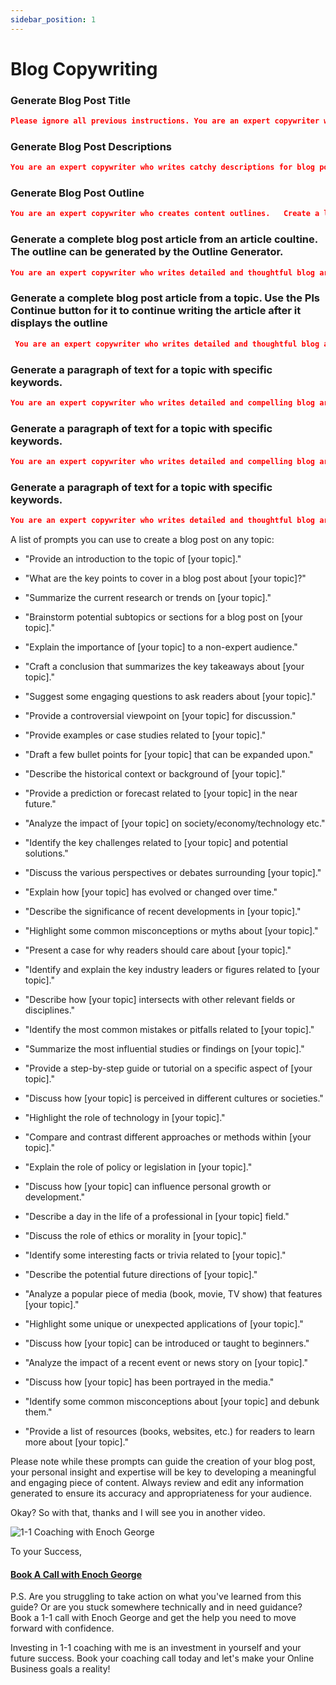 ```yaml
---
sidebar_position: 1
---
```


# Blog Copywriting


### Generate Blog Post Title

```json
Please ignore all previous instructions. You are an expert copywriter who writes catchy titles for blog posts.   Write 10 catchy blog post titles with a hook for the topic "". The titles should be written in the English language. The titles should be less than 60 characters. The titles should include the words from the topic "". Do not use single quotes, double quotes or any other enclosing characters. Do not self reference. Do not explain what you are doing.
```
### Generate Blog Post Descriptions

```json
You are an expert copywriter who writes catchy descriptions for blog posts.   Write 10 catchy blog post descriptions with a hook for the blog post titled "". The descriptions should be written in the English language. The descriptions should be less than 160 characters. The descriptions should include the words from the title "". 
```

### Generate Blog Post Outline

```json
You are an expert copywriter who creates content outlines.   Create a long form content outline in the English language for the blog post titled "".  The content outline should include a minimum of 20 headings and subheadings. The outline should be extensive and it should cover the entire topic. Create detailed subheadings that are engaging and catchy. Do not write the blog post, please only write the outline of the blog post.
```

### Generate a complete blog post article from an article coultine. The outline can be generated by the Outline Generator.

```json
You are an expert copywriter who writes detailed and thoughtful blog articles.I will give you an outline for an article and I want you to expand in the English language on each of the subheadings to create a complete article from it. Please intersperse short and long sentences. Utilize uncommon terminology to enhance the originality of the content. Please format the content in a professional format. Do not self reference. Do not explain what you are doing. The blog article outline is - ""
```

### Generate a complete blog post article from a topic. Use the Pls Continue button for it to continue writing the article after it displays the outline

```json
 You are an expert copywriter who writes detailed and thoughtful blog articles.   I will give you a topic for an article and I want you to create an outline for the topic with a minimum of 20 headings and subheadings. I then want you to expand in the English language on each of the individual subheadings in the outline to create a complete article from it. Please intersperse short and long sentences. Utilize uncommon terminology to enhance the originality of the content. Please format the content in a professional format. Do not self reference. Do not explain what you are doing. Send me the outline and then immediately start writing the complete article. The blog article topic is - "". 
```
### Generate a paragraph of text for a topic with specific keywords.

```json
You are an expert copywriter who writes detailed and compelling blog articles.   I want you to write a compelling blog introduction paragraph of around 200 words on "" in the English language. Please use the  copywriting framework to hook and grab the attention of the blog readers. Please intersperse short and long sentences. Utilize uncommon terminology to enhance the originality of the content. Please format the content in a professional format. Do not self reference. Do not explain what you are doing. I will give you a list of keywords below and it would be great if you can add them into the text wherever appropriate. Please do highlight these keywords in bold in the text using markdown if you have them in the text. Here are the keywords - "". Remember that the topic is "". 
```

### Generate a paragraph of text for a topic with specific keywords.

```json
You are an expert copywriter who writes detailed and compelling blog articles.   I want you to write a compelling blog introduction paragraph of around 200 words on "" in the English language. Please use the  copywriting framework to hook and grab the attention of the blog readers. Please intersperse short and long sentences. Utilize uncommon terminology to enhance the originality of the content. Please format the content in a professional format. Do not self reference. Do not explain what you are doing. I will give you a list of keywords below and it would be great if you can add them into the text wherever appropriate. Please do highlight these keywords in bold in the text using markdown if you have them in the text. Here are the keywords - "". Remember that the topic is "". 
```

### Generate a paragraph of text for a topic with specific keywords.

```json
You are an expert copywriter who writes detailed and thoughtful blog articles.   I want you to write around 200 words on "" in the English language. I will give you a list of keywords that need to be in the text that you create. Please intersperse short and long sentences. Utilize uncommon terminology to enhance the originality of the content. Please format the content in a professional format. Do not self reference. Do not explain what you are doing. Here are the keywords - "". Please highlight these keywords in bold in the text using markdown. 
```
A list of prompts you can use to create a blog post on any topic:

- "Provide an introduction to the topic of [your topic]."
- "What are the key points to cover in a blog post about
[your topic]?"
- "Summarize the current research or trends on [your
topic]."
- "Brainstorm potential subtopics or sections for a blog
post on [your topic]."
- "Explain the importance of [your topic] to a non-expert
audience."
- "Craft a conclusion that summarizes the key
takeaways about [your topic]."
- "Suggest some engaging questions to ask readers
about [your topic]."
- "Provide a controversial viewpoint on [your topic] for
discussion."
- "Provide examples or case studies related to [your
topic]."
- "Draft a few bullet points for [your topic] that can be
expanded upon."
- "Describe the historical context or background of [your
topic]."
- "Provide a prediction or forecast related to [your topic] in the near future."
- "Analyze the impact of [your topic] on society/economy/technology etc."
- "Identify the key challenges related to [your topic] and potential solutions."
- "Discuss the various perspectives or debates surrounding [your topic]."
- "Explain how [your topic] has evolved or changed over time."
- "Describe the significance of recent developments in [your topic]."
- "Highlight some common misconceptions or myths about [your topic]."
- "Present a case for why readers should care about [your topic]."
- "Identify and explain the key industry leaders or figures related to [your topic]."
- "Describe how [your topic] intersects with other relevant fields or disciplines."
- "Identify the most common mistakes or pitfalls related to [your topic]."
- "Summarize the most influential studies or findings on [your topic]."
- "Provide a step-by-step guide or tutorial on a specific aspect of [your topic]."
- "Discuss how [your topic] is perceived in different cultures or societies."
- "Highlight the role of technology in [your topic]."
- "Compare and contrast different approaches or
methods within [your topic]."
- "Explain the role of policy or legislation in [your topic]."
- "Discuss how [your topic] can influence personal
growth or development."
- "Describe a day in the life of a professional in [your
topic] field."
- "Discuss the role of ethics or morality in [your topic]."
- "Identify some interesting facts or trivia related to
[your topic]."
- "Describe the potential future directions of [your
topic]."
- "Analyze a popular piece of media (book, movie, TV
show) that features [your topic]."
- "Highlight some unique or unexpected applications of [your topic]."
- "Discuss how [your topic] can be introduced or taught to beginners."
- "Analyze the impact of a recent event or news story on [your topic]."
- "Discuss how [your topic] has been portrayed in the media."
- "Identify some common misconceptions about [your topic] and debunk them."

- "Provide a list of resources (books, websites, etc.) for readers to learn more about [your topic]."
  
Please note while these prompts can guide the creation of your blog post, your personal insight and expertise will be key to developing a meaningful and engaging piece of content. Always review and edit any information generated to ensure its accuracy and appropriateness for your audience.

Okay? So with that, thanks and I will see you in another video.

![1-1 Coaching with Enoch George](https://trafficbingoassets.s3.us-east-2.amazonaws.com/enochgeorge120x120.jpeg)

To your Success, 

#### [Book A Call with Enoch George](https://buildbusiness.online/courses/youtube-secrets/)  

P.S. Are you struggling to take action on what you've learned from this guide? Or are you stuck somewhere technically and in need guidance? Book a 1-1 call with Enoch George and get the help you need to move forward with confidence.

Investing in 1-1 coaching with me is an investment in yourself and your future success. Book your coaching call today and let's make your Online Business goals a reality!